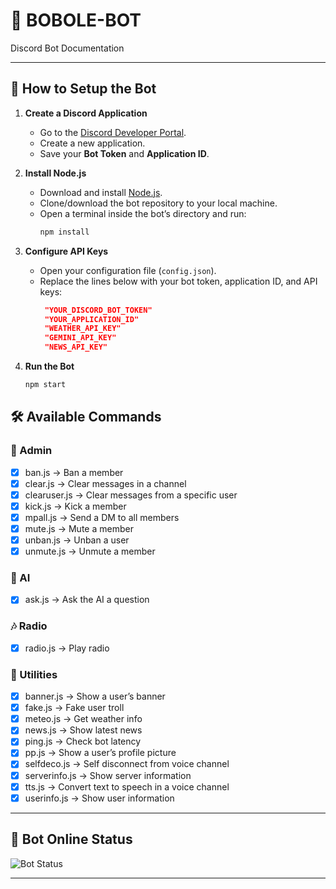 # 🤖 BOBOLE-BOT  
Discord Bot Documentation

---

## 📌 How to Setup the Bot

1. **Create a Discord Application**  
   - Go to the [Discord Developer Portal](https://discord.com/developers/applications).  
   - Create a new application.  
   - Save your **Bot Token** and **Application ID**.  

2. **Install Node.js**  
   - Download and install [Node.js](https://nodejs.org/).  
   - Clone/download the bot repository to your local machine.  
   - Open a terminal inside the bot’s directory and run:  
     ```bash
     npm install
     ```

3. **Configure API Keys**  
   - Open your configuration file (`config.json`).  
   - Replace the lines below with your bot token, application ID, and API keys:  
     ```json
      "YOUR_DISCORD_BOT_TOKEN"
      "YOUR_APPLICATION_ID"
      "WEATHER_API_KEY"
      "GEMINI_API_KEY"
      "NEWS_API_KEY"
     ```

4. **Run the Bot**  
   ```bash
   npm start
   ```
   
## 🛠️ Available Commands

### 🔑 Admin
- [X] ban.js → Ban a member  
- [X] clear.js → Clear messages in a channel  
- [X] clearuser.js → Clear messages from a specific user  
- [X] kick.js → Kick a member  
- [X] mpall.js → Send a DM to all members  
- [X] mute.js → Mute a member  
- [X] unban.js → Unban a user  
- [X] unmute.js → Unmute a member  

### 🤖 AI
- [X] ask.js → Ask the AI a question  

### 🎶 Radio
- [X] radio.js → Play radio

### 🧰 Utilities
- [X] banner.js → Show a user’s banner  
- [X] fake.js → Fake user troll  
- [X] meteo.js → Get weather info  
- [X] news.js → Show latest news  
- [X] ping.js → Check bot latency  
- [X] pp.js → Show a user’s profile picture  
- [X] selfdeco.js → Self disconnect from voice channel  
- [X] serverinfo.js → Show server information  
- [X] tts.js → Convert text to speech in a voice channel 
- [X] userinfo.js → Show user information  

---

## 📡 Bot Online Status
![Bot Status](https://discord.c99.nl/widget/theme-1/1246432025817256107.png)

---

